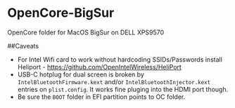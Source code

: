 # OpenCore-BigSur
OpenCore folder for MacOS BigSur on DELL XPS9570

##Caveats
- For Intel Wifi card to work without hardcoding SSIDs/Passwords install Heliport - https://github.com/OpenIntelWireless/HeliPort
- USB-C hotplug for dual screen is broken by `IntelBluetoothFirmware.kext` and/or `IntelBluetoothInjector.kext` entries on `plist.config`. It works fine pluging into the HDMI port though.
- Be sure the `BOOT` folder in EFI partition points to OC folder.
